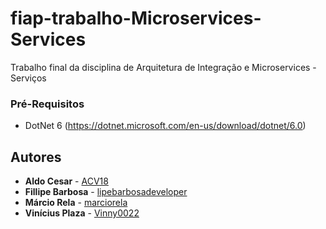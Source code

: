 # fiap-trabalho-Microservices-Services

Trabalho final da disciplina de Arquitetura de Integração e Microservices - Serviços

### Pré-Requisitos

* DotNet 6 (https://dotnet.microsoft.com/en-us/download/dotnet/6.0)

## Autores

* **Aldo Cesar** - [ACV18](https://github.com/ACV18)
* **Fillipe Barbosa** - [lipebarbosadeveloper](https://github.com/lipebarbosadeveloper)
* **Márcio Rela** - [marciorela](https://github.com/marciorela)
* **Vinícius Plaza** - [Vinny0022](https://github.com/Vinny0022)

